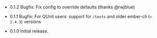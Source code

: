 - 0.1.2
Bugfix: Fix config to override defaults (thanks @rwjblue)

- 0.1.1
Bugfix: For QUnit users: support for `/tests` and older ember-cli (`< 2.4.3`) versions

- 0.1.0
Initial release. 
